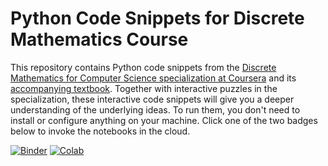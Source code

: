 # Python Code Snippets for Discrete Mathematics Course

This repository contains Python code snippets from the [Discrete Mathematics for Computer Science specialization at Coursera](https://www.coursera.org/specializations/discrete-mathematics) and its [accompanying textbook](http://discrete-math.tilda.ws/). Together with interactive puzzles in the specialization, these interactive code snippets will give you a deeper understanding of the underlying ideas. To run them, you don't need to install or configure anything on your machine. Click one of the two badges below to invoke the notebooks in the cloud.

[![Binder](https://mybinder.org/badge.svg)](https://mybinder.org/v2/gh/alexanderskulikov/discrete-math-python-scripts/master?filepath=notebooks/index.ipynb)
[![Colab](https://colab.research.google.com/assets/colab-badge.svg)](https://colab.research.google.com/github/alexanderskulikov/discrete-math-python-scripts/blob/master/notebooks/index.ipynb)